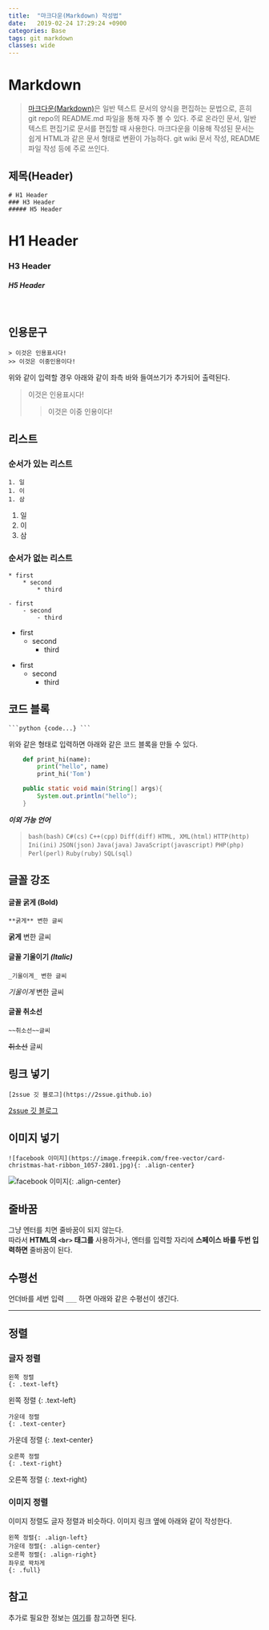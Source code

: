 ```yaml
---
title:  "마크다운(Markdown) 작성법"
date:   2019-02-24 17:29:24 +0900
categories: Base
tags: git markdown
classes: wide
---  
```


# Markdown

> [마크다운(Markdown)](https://ko.wikipedia.org/wiki/%EB%A7%88%ED%81%AC%EB%8B%A4%EC%9A%B4)은 일반 텍스트 문서의 양식을 편집하는 문법으로, 흔히 git repo의 README.md 파일을 통해 자주 볼 수 있다. 주로 온라인 문서, 일반 텍스트 편집기로 문서를 편집할 때 사용한다. 마크다운을 이용해 작성된 문서는 쉽게 HTML과 같은 문서 형태로 변환이 가능하다. git wiki 문서 작성, README 파일 작성 등에 주로 쓰인다.

## 제목(Header)

```
# H1 Header 
### H3 Header 
##### H5 Header
```

# H1 Header 
### H3 Header 
##### H5 Header

<br>

## 인용문구

```
> 이것은 인용표시다!
>> 이것은 이중인용이다!
```
위와 같이 입력할 경우 아래와 같이 좌측 바와 들여쓰기가 추가되어 출력된다.

> 이것은 인용표시다!
>> 이것은 이중 인용이다!

## 리스트

### 순서가 있는 리스트

```
1. 일
1. 이
1. 삼	
```

1. 일
1. 이
1. 삼

### 순서가 없는 리스트

```
* first
	* second
		* third

- first
	- second
		- third
```

* first
	* second
		* third

- first
	- second
		- third

## 코드 블록

<pre><code>```python {code...} ```</code></pre>
위와 같은 형태로 입력하면 아래와 같은 코드 블록을 만들 수 있다.

```python
	def print_hi(name):
		print("hello", name)
		print_hi('Tom')
```

```java
	public static void main(String[] args){
		System.out.println("hello");
	}
```

_**이외 가능 언어**_
> `bash(bash)` `C#(cs)` `C++(cpp)` `Diff(diff)` `HTML, XML(html)` `HTTP(http)` `Ini(ini)` `JSON(json)` `Java(java)` `JavaScript(javascript)` `PHP(php)` `Perl(perl)` `Ruby(ruby)` `SQL(sql)`


## 글꼴 강조

#### 글꼴 굵게 **(Bold)**

```
**굵게** 변한 글씨
```

**굵게** 변한 글씨

#### 글꼴 기울이기 _(Italic)_

```
_기울이게_ 변한 글씨
```

_기울이게_ 변한 글씨

#### 글꼴 취소선 

```
~~취소선~~글씨
```

~~취소선~~ 글씨

## 링크 넣기

```
[2ssue 깃 블로그](https://2ssue.github.io)
```

[2ssue 깃 블로그](https://2ssue.github.io)

## 이미지 넣기

```
![facebook 이미지](https://image.freepik.com/free-vector/card-christmas-hat-ribbon_1057-2801.jpg){: .align-center}
```

![facebook 이미지](https://image.freepik.com/free-vector/card-christmas-hat-ribbon_1057-2801.jpg){: .align-center}

## 줄바꿈

그냥 엔터를 치면 줄바꿈이 되지 않는다.   
따라서 **HTML의 `<br>` 태그를** 사용하거나, 엔터를 입력할 자리에 **스페이스 바를 두번 입력하면** 줄바꿈이 된다.

## 수평선

언더바를 세번 입력 `___` 하면 아래와 같은 수평선이 생긴다.

___

## 정렬

### 글자 정렬

```
왼쪽 정렬
{: .text-left}
```
왼쪽 정렬
{: .text-left}

```
가운데 정렬
{: .text-center}
```
가운데 정렬
{: .text-center}

```
오른쪽 정렬
{: .text-right}
```
오른쪽 정렬
{: .text-right}

### 이미지 정렬

이미지 정렬도 글자 정렬과 비슷하다. 이미지 링크 옆에 아래와 같이 작성한다.

```
왼쪽 정렬{: .align-left}
가운데 정렬{: .align-center}
오른쪽 정렬{: .align-right}
좌우로 꽉차게
{: .full}
```

## 참고 

추가로 필요한 정보는 [여기](https://mmistakes.github.io/minimal-mistakes/docs/utility-classes/)를 참고하면 된다.

